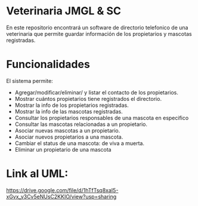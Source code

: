 # Veterinaria JMGL & SC
En este repositorio encontrará un software de directorio telefonico de una veterinaria que permite guardar información de los propietarios y mascotas registradas.

# Funcionalidades
El sistema permite:
- Agregar/modificar/eliminar/ y listar el contacto de los propietarios.
- Mostrar cuántos propietarios tiene registrados el directorio.
- Mostrar la info de los propietarios registradas.
- Mostrar la info de las mascotas registradas.
- Consultar los propietarios responsables de una mascota en especifico
- Consultar las mascotas relacionadas a un propietario.
- Asociar nuevas mascotas a un propietario.
- Asociar nuevos propietarios a una mascota.
- Cambiar el status de una mascota: de viva a muerta.
- Eliminar un propietario de una mascota

# Link al UML:
https://drive.google.com/file/d/1hTfTsq8xaI5-xGvx_v3Cv5eNUsC2KKIO/view?usp=sharing
